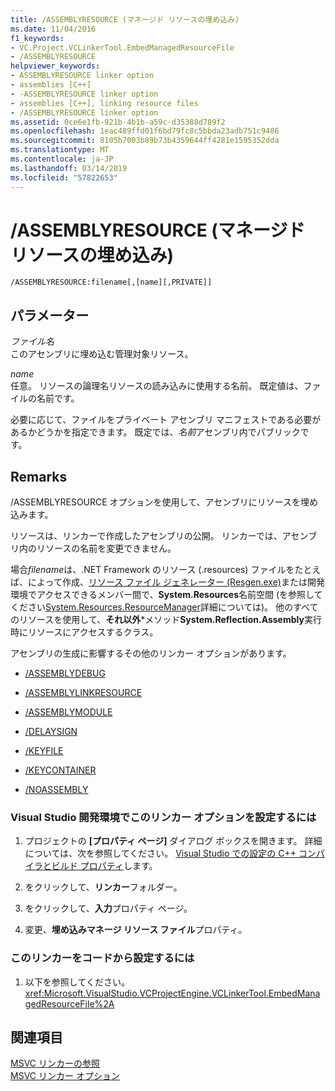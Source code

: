 ```yaml
---
title: /ASSEMBLYRESOURCE (マネージド リソースの埋め込み)
ms.date: 11/04/2016
f1_keywords:
- VC.Project.VCLinkerTool.EmbedManagedResourceFile
- /ASSEMBLYRESOURCE
helpviewer_keywords:
- ASSEMBLYRESOURCE linker option
- assemblies [C++]
- -ASSEMBLYRESOURCE linker option
- assemblies [C++], linking resource files
- /ASSEMBLYRESOURCE linker option
ms.assetid: 0ce6e1fb-921b-4b1b-a59c-d35388d789f2
ms.openlocfilehash: 1eac489ffd01f6bd79fc8c5bbda23adb751c9486
ms.sourcegitcommit: 8105b7003b89b73b4359644ff4281e1595352dda
ms.translationtype: MT
ms.contentlocale: ja-JP
ms.lasthandoff: 03/14/2019
ms.locfileid: "57822653"
---
```

# <a name="assemblyresource-embed-a-managed-resource"></a>/ASSEMBLYRESOURCE (マネージド リソースの埋め込み)

```
/ASSEMBLYRESOURCE:filename[,[name][,PRIVATE]]
```

## <a name="parameters"></a>パラメーター

*ファイル名*<br/>
このアセンブリに埋め込む管理対象リソース。

*name*<br/>
任意。 リソースの論理名リソースの読み込みに使用する名前。 既定値は、ファイルの名前です。

必要に応じて、ファイルをプライベート アセンブリ マニフェストである必要があるかどうかを指定できます。 既定では、*名前*アセンブリ内でパブリックです。

## <a name="remarks"></a>Remarks

/ASSEMBLYRESOURCE オプションを使用して、アセンブリにリソースを埋め込みます。

リソースは、リンカーで作成したアセンブリの公開。 リンカーでは、アセンブリ内のリソースの名前を変更できません。

場合*filename*は、.NET Framework のリソース (.resources) ファイルをたとえば、によって作成、[リソース ファイル ジェネレーター (Resgen.exe)](/dotnet/framework/tools/resgen-exe-resource-file-generator)または開発環境でアクセスできるメンバー間で、**System.Resources**名前空間 (を参照してください[System.Resources.ResourceManager](/dotnet/api/system.resources.resourcemanager)詳細については)。 他のすべてのリソースを使用して、**それ以外**\*メソッド**System.Reflection.Assembly**実行時にリソースにアクセスするクラス。

アセンブリの生成に影響するその他のリンカー オプションがあります。

- [/ASSEMBLYDEBUG](assemblydebug-add-debuggableattribute.md)

- [/ASSEMBLYLINKRESOURCE](assemblylinkresource-link-to-dotnet-framework-resource.md)

- [/ASSEMBLYMODULE](assemblymodule-add-a-msil-module-to-the-assembly.md)

- [/DELAYSIGN](delaysign-partially-sign-an-assembly.md)

- [/KEYFILE](keyfile-specify-key-or-key-pair-to-sign-an-assembly.md)

- [/KEYCONTAINER](keycontainer-specify-a-key-container-to-sign-an-assembly.md)

- [/NOASSEMBLY](noassembly-create-a-msil-module.md)

### <a name="to-set-this-linker-option-in-the-visual-studio-development-environment"></a>Visual Studio 開発環境でこのリンカー オプションを設定するには

1. プロジェクトの **[プロパティ ページ]** ダイアログ ボックスを開きます。 詳細については、次を参照してください。 [Visual Studio での設定の C++ コンパイラとビルド プロパティ](../working-with-project-properties.md)します。

1. をクリックして、**リンカー**フォルダー。

1. をクリックして、**入力**プロパティ ページ。

1. 変更、**埋め込みマネージ リソース ファイル**プロパティ。

### <a name="to-set-this-linker-option-programmatically"></a>このリンカーをコードから設定するには

1. 以下を参照してください。<xref:Microsoft.VisualStudio.VCProjectEngine.VCLinkerTool.EmbedManagedResourceFile%2A>

## <a name="see-also"></a>関連項目

[MSVC リンカーの参照](linking.md)<br/>
[MSVC リンカー オプション](linker-options.md)
